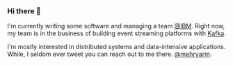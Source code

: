 ### Hi there 👋

<!--
**mehryar-m/mehryar-m** is a ✨ _special_ ✨ repository because its `README.md` (this file) appears on your GitHub profile.

Here are some ideas to get you started:

- 🔭 I’m currently working on ...
- 🌱 I’m currently learning ...
- 👯 I’m looking to collaborate on ...
- 🤔 I’m looking for help with ...
- 💬 Ask me about ...
- 📫 How to reach me: ...
- 😄 Pronouns: ...
- ⚡ Fun fact: ...
-->

I'm currently writing some software and managing a team [@IBM](https://www.ibm.com/ca-en). Right now, my team is in the business of building event streaming platforms with [Kafka](https://kafka.apache.org). 

I'm mostly interested in distributed systems and data-intensive applications. While, I seldom ever tweet you can reach out to me there. [@mehryarm](https://twitter.com/MehryarM). 
